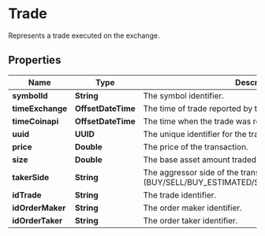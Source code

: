 

# Trade

Represents a trade executed on the exchange.

## Properties

Name | Type | Description | Notes
------------ | ------------- | ------------- | -------------
**symbolId** | **String** | The symbol identifier. |  [optional]
**timeExchange** | **OffsetDateTime** | The time of trade reported by the exchange. |  [optional]
**timeCoinapi** | **OffsetDateTime** | The time when the trade was received by CoinAPI. |  [optional]
**uuid** | **UUID** | The unique identifier for the trade. |  [optional]
**price** | **Double** | The price of the transaction. |  [optional]
**size** | **Double** | The base asset amount traded in the transaction. |  [optional]
**takerSide** | **String** | The aggressor side of the transaction (BUY/SELL/BUY_ESTIMATED/SELL_ESTIMATED/UNKNOWN). |  [optional]
**idTrade** | **String** | The trade identifier. |  [optional]
**idOrderMaker** | **String** | The order maker identifier. |  [optional]
**idOrderTaker** | **String** | The order taker identifier. |  [optional]



